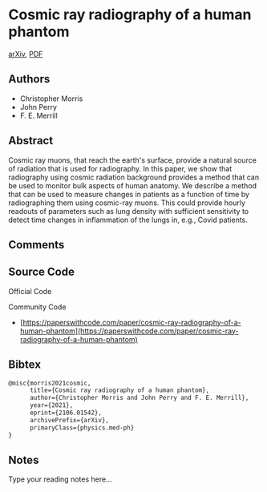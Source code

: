 
# Cosmic ray radiography of a human phantom

[arXiv](https://arxiv.org/abs/2106.01542), [PDF](https://arxiv.org/pdf/2106.01542.pdf)

## Authors

- Christopher Morris
- John Perry
- F. E. Merrill

## Abstract

Cosmic ray muons, that reach the earth's surface, provide a natural source of radiation that is used for radiography. In this paper, we show that radiography using cosmic radiation background provides a method that can be used to monitor bulk aspects of human anatomy. We describe a method that can be used to measure changes in patients as a function of time by radiographing them using cosmic-ray muons. This could provide hourly readouts of parameters such as lung density with sufficient sensitivity to detect time changes in inflammation of the lungs in, e.g., Covid patients.

## Comments



## Source Code

Official Code



Community Code

- [https://paperswithcode.com/paper/cosmic-ray-radiography-of-a-human-phantom](https://paperswithcode.com/paper/cosmic-ray-radiography-of-a-human-phantom)

## Bibtex

```tex
@misc{morris2021cosmic,
      title={Cosmic ray radiography of a human phantom}, 
      author={Christopher Morris and John Perry and F. E. Merrill},
      year={2021},
      eprint={2106.01542},
      archivePrefix={arXiv},
      primaryClass={physics.med-ph}
}
```

## Notes

Type your reading notes here...

